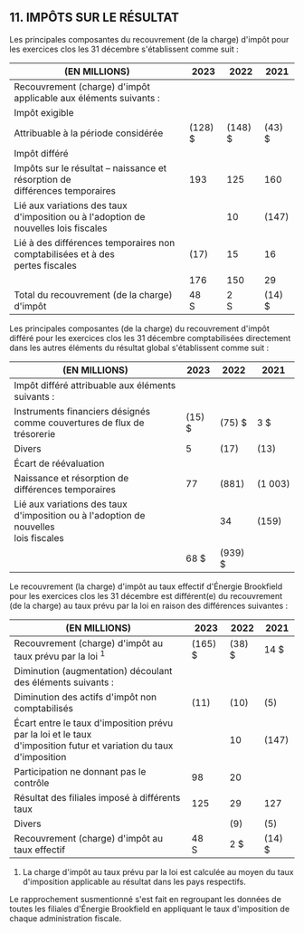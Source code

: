 ## 11. IMPÔTS SUR LE RÉSULTAT

Les principales composantes du recouvrement (de la charge) d'impôt pour les exercices clos les 31 décembre s'établissent comme suit :

| (EN MILLIONS)                                                                          | 2023       | 2022       | 2021      |
|----------------------------------------------------------------------------------------|------------|------------|-----------|
| Recouvrement (charge) d'impôt applicable aux éléments suivants :                       |            |            |           |
| Impôt exigible                                                                         |            |            |           |
| Attribuable à la période considérée                                                    | $(128)$ \$ | $(148)$ \$ | $(43)$ \$ |
| Impôt différé                                                                          |            |            |           |
| Impôts sur le résultat – naissance et résorption de<br>différences temporaires         | 193        | 125        | 160       |
| Lié aux variations des taux d'imposition ou à l'adoption de<br>nouvelles lois fiscales |            | 10         | (147)     |
| Lié à des différences temporaires non comptabilisées et à des<br>pertes fiscales       | (17)       | 15         | 16        |
|                                                                                        | 176        | 150        | 29        |
| Total du recouvrement (de la charge) d'impôt                                           | 48<br>S    | 2<br>S     | $(14)$ \$ |

Les principales composantes (de la charge) du recouvrement d'impôt différé pour les exercices clos les 31 décembre comptabilisées directement dans les autres éléments du résultat global s'établissent comme suit :

| (EN MILLIONS)                                                                              | 2023      | 2022     | 2021       |
|--------------------------------------------------------------------------------------------|-----------|----------|------------|
| Impôt différé attribuable aux éléments suivants :                                          |           |          |            |
| Instruments financiers désignés comme couvertures de flux de trésorerie                    | $(15)$ \$ | (75) \$  | 3 \$       |
| Divers<br>                                                                                 | 5         | (17)     | (13)       |
| Écart de réévaluation                                                                      |           |          |            |
| Naissance et résorption de différences temporaires                                         | 77        | (881)    | $(1\ 003)$ |
| Lié aux variations des taux d'imposition ou à l'adoption de nouvelles<br>lois fiscales<br> |           | 34       | (159)      |
|                                                                                            | 68 \$     | (939) \$ |            |

Le recouvrement (la charge) d'impôt au taux effectif d'Énergie Brookfield pour les exercices clos les 31 décembre est différent(e) du recouvrement (de la charge) au taux prévu par la loi en raison des différences suivantes :

| (EN MILLIONS)                                                                                                        | 2023       | 2022    | 2021      |
|----------------------------------------------------------------------------------------------------------------------|------------|---------|-----------|
| Recouvrement (charge) d'impôt au taux prévu par la loi <sup>1</sup>                                                  | $(165)$ \$ | (38) \$ | 14 \$     |
| Diminution (augmentation) découlant des éléments suivants :                                                          |            |         |           |
| Diminution des actifs d'impôt non comptabilisés                                                                      | (11)       | (10)    | (5)       |
| Écart entre le taux d'imposition prévu par la loi et le taux<br>d'imposition futur et variation du taux d'imposition |            | 10      | (147)     |
| Participation ne donnant pas le contrôle                                                                             | 98         | 20      |           |
| Résultat des filiales imposé à différents taux                                                                       | 125        | 29      | 127       |
| Divers<br>                                                                                                           |            | (9)     | (5)       |
| Recouvrement (charge) d'impôt au taux effectif                                                                       | 48<br>S    | 2 \$    | $(14)$ \$ |

1) La charge d'impôt au taux prévu par la loi est calculée au moyen du taux d'imposition applicable au résultat dans les pays respectifs.

Le rapprochement susmentionné s'est fait en regroupant les données de toutes les filiales d'Énergie Brookfield en appliquant le taux d'imposition de chaque administration fiscale.